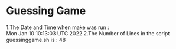  # Guessing Game 
  1.The Date and Time when make was run :  
Mon Jan 10 10:13:03 UTC 2022
  2.The Number of Lines in the script guessinggame.sh is : 
48
